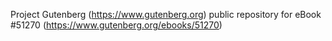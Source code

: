 Project Gutenberg (https://www.gutenberg.org) public repository for
eBook #51270 (https://www.gutenberg.org/ebooks/51270)
